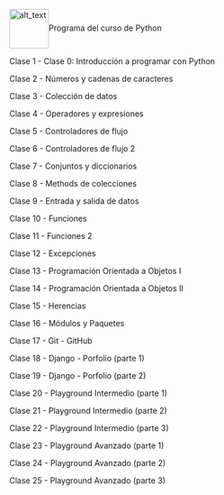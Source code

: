 [<p >
 <img align="center" alt="alt_text" width="70px" src="https://user-images.githubusercontent.com/108837573/178119027-dce51883-b3a6-47d9-af59-42c61b6fa39a.png" />]((https://www.coderhouse.com.uy/online/python)/)Programa del curso de Python
</p>


Clase 1 - Clase 0: Introducción a programar con Python

Clase 2 - Números y cadenas de caracteres

Clase 3 - Colección de datos

Clase 4 - Operadores y expresiones

Clase 5 - Controladores de flujo

Clase 6 - Controladores de flujo 2

Clase 7 - Conjuntos y diccionarios

Clase 8 - Methods de colecciones

Clase 9 - Entrada y salida de datos

Clase 10 - Funciones

Clase 11 - Funciones 2

Clase 12 - Excepciones

Clase 13 - Programación Orientada a Objetos I

Clase 14 - Programación Orientada a Objetos II

Clase 15 - Herencias

Clase 16 - Módulos y Paquetes

Clase 17 - Git - GitHub

Clase 18 - Django - Porfolio (parte 1)

Clase 19 - Django - Porfolio (parte 2)

Clase 20 - Playground Intermedio (parte 1)

Clase 21 - Playground Intermedio (parte 2)

Clase 22 - Playground Intermedio (parte 3)

Clase 23 - Playground Avanzado (parte 1)

Clase 24 - Playground Avanzado (parte 2)

Clase 25 - Playground Avanzado (parte 3)

